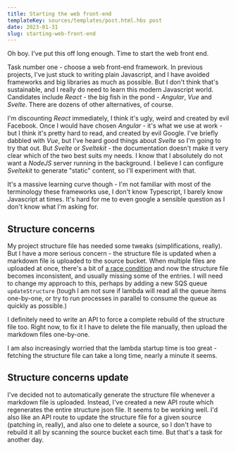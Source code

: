 ```yaml
---
title: Starting the web front-end
templateKey: sources/templates/post.html.hbs post
date: 2023-01-31
slug: starting-web-front-end
---
```

Oh boy. I've put this off long enough. Time to start the web front end.

Task number one - choose a web front-end framework. In previous projects, I've just stuck to writing plain Javascript, and I have avoided frameworks and big libraries as much as possible. But I don't think that's sustainable, and I really do need to learn this modern Javascript world. Candidates include _React_ - the big fish in the pond - _Angular_, _Vue_ and _Svelte_. There are dozens of other alternatives, of course.

I'm discounting _React_ immediately, I think it's ugly, weird and created by evil Facebook. Once I would have chosen _Angular_ - it's what we use at work - but I think it's pretty hard to read, and created by evil Google. I've briefly dabbled with _Vue_, but I've heard good things about _Svelte_ so I'm going to try that out. But _Svelte_ or _Sveltekit_ - the documentation doesn't make it very clear which of the two best suits my needs. I know that I absolutely do not want a _NodeJS_ server running in the background. I believe I can configure _Sveltekit_ to generate "static" content, so I'll experiment with that.

It's a massive learning curve though - I'm not familiar with most of the terminology these frameworks use, I don't know Typescript, I barely know Javascript at times. It's hard for me to even google a sensible question as I don't know what I'm asking for.

## Structure concerns

My project structure file has needed some tweaks (simplifications, really). But I have a more serious concern - the structure file is updated when a markdown file is uploaded to the source bucket. When multiple files are uploaded at once, there's a bit of [a race condition](/a-file-upload-locking-issue) and now the structure file becomes inconsistent, and usually missing some of the entries. I will need to change my approach to this, perhaps by adding a new SQS queue `updateStructure` (tough I am not sure if lambda will read all the queue items one-by-one, or try to run processes in parallel to consume the queue as quickly as possible.)

I definitely need to write an API to force a complete rebuild of the structure file too. Right now, to fix it I have to delete the file manually, then upload the markdown files one-by-one.

I am also increasingly worried that the lambda startup time is too great - fetching the structure file can take a long time, nearly a minute it seems.

## Structure concerns update

I've decided not to automatically generate the structure file whenever a markdown file is uploaded. Instead, I've created a new API route which regenerates the entire structure json file. It seems to be working well. I'd also like an API route to update the structure file for a given source (patching in, really), and also one to delete a source, so I don't have to rebuild it all by scanning the source bucket each time. But that's a task for another day.
